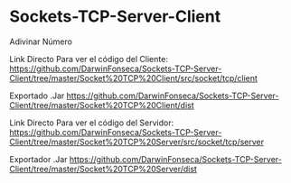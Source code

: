 # Sockets-TCP-Server-Client
Adivinar Número


Link Directo Para ver el código del Cliente:
https://github.com/DarwinFonseca/Sockets-TCP-Server-Client/tree/master/Socket%20TCP%20Client/src/socket/tcp/client

Exportado .Jar
https://github.com/DarwinFonseca/Sockets-TCP-Server-Client/tree/master/Socket%20TCP%20Client/dist


Link Directo Para ver el código del Servidor:
https://github.com/DarwinFonseca/Sockets-TCP-Server-Client/tree/master/Socket%20TCP%20Server/src/socket/tcp/server

Exportador .Jar
https://github.com/DarwinFonseca/Sockets-TCP-Server-Client/tree/master/Socket%20TCP%20Server/dist
